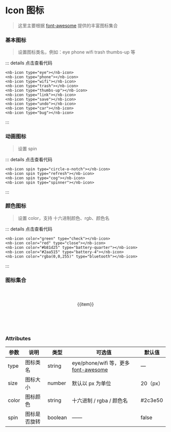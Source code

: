# Icon 图标

> 这里主要根据 [font-awesome](https://fontawesome.dashgame.com/#google_vignette) 提供的丰富图标集合

### 基本图标

> 设置图标类名，例如：eye phone wifi trash thumbs-up 等

<nb-icon style="margin:10px 20px;" type="eye"></nb-icon>
<nb-icon style="margin:10px 20px;" type="phone"></nb-icon>
<nb-icon style="margin:10px 20px;" type="wifi"></nb-icon>
<nb-icon style="margin:10px 20px;" type="trash"></nb-icon>
<nb-icon style="margin:10px 20px;" type="thumbs-up"></nb-icon>
<nb-icon style="margin:10px 20px;" type="link"></nb-icon>
<nb-icon style="margin:10px 20px;" type="save"></nb-icon>
<nb-icon style="margin:10px 20px;" type="undo"></nb-icon>
<nb-icon style="margin:10px 20px;" type="car"></nb-icon>
<nb-icon style="margin:10px 20px;" type="bug"></nb-icon>

::: details 点击查看代码

```vue
<nb-icon type="eye"></nb-icon>
<nb-icon type="phone"></nb-icon>
<nb-icon type="wifi"></nb-icon>
<nb-icon type="trash"></nb-icon>
<nb-icon type="thumbs-up"></nb-icon>
<nb-icon type="link"></nb-icon>
<nb-icon type="save"></nb-icon>
<nb-icon type="undo"></nb-icon>
<nb-icon type="car"></nb-icon>
<nb-icon type="bug"></nb-icon>
```

:::

### 动画图标

> 设置 spin

<nb-icon style="margin:10px 20px;" spin type="circle-o-notch"></nb-icon>
<nb-icon style="margin:10px 20px;" spin type="refresh"></nb-icon>
<nb-icon style="margin:10px 20px;" spin type="cog"></nb-icon>
<nb-icon style="margin:10px 20px;" spin type="spinner"></nb-icon>

::: details 点击查看代码

```vue
<nb-icon spin type="circle-o-notch"></nb-icon>
<nb-icon spin type="refresh"></nb-icon>
<nb-icon spin type="cog"></nb-icon>
<nb-icon spin type="spinner"></nb-icon>
```

:::

### 颜色图标

> 设置 color，支持 十六进制颜色、rgb、颜色名

<nb-icon style="margin:10px 20px;" color="green"  type="check"></nb-icon>
<nb-icon style="margin:10px 20px;" color="red" type="close"></nb-icon>
<nb-icon style="margin:10px 20px;" color="#b81d25" type="battery-quarter"></nb-icon>
<nb-icon style="margin:10px 20px;" color="#2aa515" type="battery-4"></nb-icon>
<nb-icon style="margin:10px 20px;" color="rgba(0,0,255)" type="bluetooth"></nb-icon>

::: details 点击查看代码

```vue
<nb-icon color="green" type="check"></nb-icon>
<nb-icon color="red" type="close"></nb-icon>
<nb-icon color="#b81d25" type="battery-quarter"></nb-icon>
<nb-icon color="#2aa515" type="battery-4"></nb-icon>
<nb-icon color="rgba(0,0,255)" type="bluetooth"></nb-icon>
```

:::

### 图标集合<br><br>

<style lang="css" scoped>
  .box{
      display:flex;
      flex-wrap: wrap;
      justify-content: space-evenly;
  }
  .grid{
    display: grid;
    grid-template-columns: repeat(1, 1fr);
    grid-gap: 5px;
    margin:15px 20px;
    text-align:center;
    width:100px;
  }
</style>

<script>
export default {
    data(){
        return{
            iconList:["user-o","user-circle-o","cog","grid","spinner",
                    "circle-o-notch","file","warning","bar-chart","jpy",
                    "arrow-right","arrow-left","arrow-up","arrow-down","arrows",
                    "chevron-right","chevron-left","chevron-up","chevron-down","hand-o-up",
                    "pause","backward","forward","play","stop",
                    "child","comments","check-square","commenting-o","cloud-upload",
                    "coffee","cubeward","diamond","envelope-o","exclamation",
                    "frown-o","gift","heartbeat","laptop","info-circleop",
                    "microphone","mobile-phone","music","magic","plus-circle",
                    "remove","send ","star-o","tags","taxi",
            ]
        }
    }
}
</script>

<div class="box">
    <div class="grid" v-for="item in iconList">
        <nb-icon :type="item"></nb-icon>
        <span>{{item}}</span>
    </div>
</div>

<br>
<br>
<br>

### Attributes

| 参数  | 说明         | 类型    | 可选值                                                                                   | 默认值   |
| ----- | ------------ | ------- | ---------------------------------------------------------------------------------------- | -------- |
| type  | 图标类名     | string  | eye/phone/wifi 等，更多[font-awesome](https://fontawesome.dashgame.com/#google_vignette) | —        |
| size  | 图标大小     | number  | 默认以 px 为单位                                                                         | 20（px） |
| color | 图标颜色     | string  | 十六进制 / rgba / 颜色名                                                                 | #2c3e50  |
| spin  | 图标是否旋转 | boolean | ——                                                                                       | false    |
